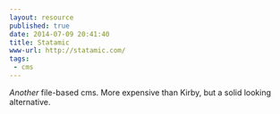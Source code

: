 ```yaml
---
layout: resource
published: true
date: 2014-07-09 20:41:40
title: Statamic
www-url: http://statamic.com/
tags:
 - cms
---
```


_Another_ file-based cms. More expensive than Kirby, but a solid looking alternative.
